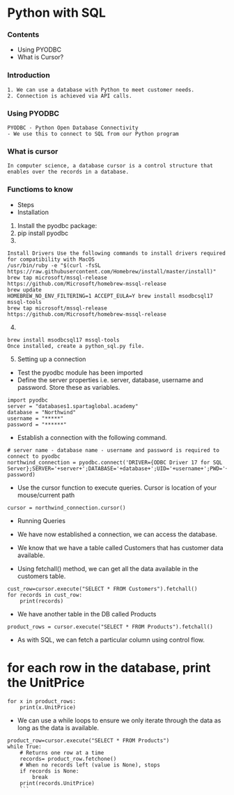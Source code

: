# Python with SQL

### Contents

- Using PYODBC
- What is Cursor?

### Introduction
```
1. We can use a database with Python to meet customer needs.
2. Connection is achieved via API calls.
```
### Using PYODBC
```
PYODBC - Python Open Database Connectivity
- We use this to connect to SQL from our Python program
```

### What is cursor
```
In computer science, a database cursor is a control structure that enables over the records in a database. 
```

### Functioms to know
- Steps
- Installation
1. Install the pyodbc package:
2. pip install pyodbc
3. 
```
Install Drivers Use the following commands to install drivers required for compatibility with MacOS
/usr/bin/ruby -e "$(curl -fsSL https://raw.githubusercontent.com/Homebrew/install/master/install)"
brew tap microsoft/mssql-release https://github.com/Microsoft/homebrew-mssql-release
brew update
HOMEBREW_NO_ENV_FILTERING=1 ACCEPT_EULA=Y brew install msodbcsql17 mssql-tools
brew tap microsoft/mssql-release https://github.com/Microsoft/homebrew-mssql-release
```
4. 
```
brew install msodbcsql17 mssql-tools
Once installed, create a python_sql.py file.
```
5. Setting up a connection
- Test the pyodbc module has been imported
- Define the server properties i.e. server, database, username and password. Store these as variables.
```
import pyodbc
server = "databases1.spartaglobal.academy"
database = "Northwind"
username = "*****"
password = "******"
```
- Establish a connection with the following command.
```
# server name - database name - username and password is required to connect to pyodbc
northwind_connection = pyodbc.connect('DRIVER={ODBC Driver 17 for SQL Server};SERVER='+server+';DATABASE='+database+';UID='+username+';PWD='+ password)
```
- Use the cursor function to execute queries. Cursor is location of your mouse/current path
```
cursor = northwind_connection.cursor()
```
- Running Queries

- We have now established a connection, we can access the database.
- We know that we have a table called Customers that has customer data available.
- Using fetchall() method, we can get all the data available in the customers table.
```
cust_row=cursor.execute("SELECT * FROM Customers").fetchall()
for records in cust_row:
    print(records)
```
- We have another table in the DB called Products
```
product_rows = cursor.execute("SELECT * FROM Products").fetchall()
```
- As with SQL, we can fetch a particular column using control flow.

# for each row in the database, print the UnitPrice
```
for x in product_rows:
    print(x.UnitPrice)
```

- We can use a while loops to ensure we only iterate through the data as long as the data is available.
```
product_row=cursor.execute("SELECT * FROM Products")
while True:
    # Returns one row at a time
    records= product_row.fetchone()
    # When no records left (value is None), stops
    if records is None:
        break
    print(records.UnitPrice)
    ```